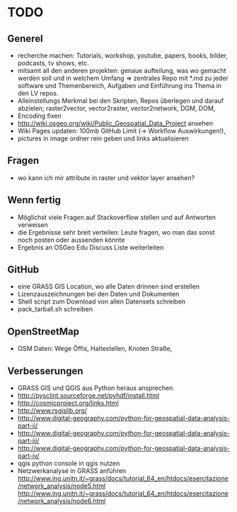 
# TODO
## Generel
- recherche machen: Tutorials, workshop, youtube, papers, books, bilder, podcasts, tv shows, etc.
- mitsamt all den anderen projekten: genaue aufteilung, was wo gemacht werden soll und in welchem Umfang => zentrales Repo mit *.md zu jeder software und Themenbereich, Aufgaben und Einführung ins Thema in den LV repos.
- Alleinstellungs Merkmal bei den Skripten, Repos überlegen und darauf abzielen; raster2vector, vector2raster, vector2network, DGM, DOM, 
- Encoding fixen
- http://wiki.osgeo.org/wiki/Public_Geospatial_Data_Project ansehen
- Wiki Pages updaten: 100mb GitHub Limit (-> Workflow Auswirkungen!), 
- pictures in image ordner rein geben und links aktualisieren

## Fragen
- wo kann ich mir attribute in raster und vektor layer ansehen?


## Wenn fertig
- Möglichst viele Fragen auf Stackoverflow stellen und auf Antworten verweisen
- die Ergebnisse sehr breit verteilen: Leute fragen, wo man das sonst noch posten oder aussenden könnte
- Ergebnis an OSGeo Edu Discuss Liste weiterleiten

## GitHub
- eine GRASS GIS Location, wo alle Daten drinnen sind erstellen
- Lizenzauszeichnungen bei den Daten und Dokumenten
- Shell script zum Download von allen Datensets schreiben
- pack_tarball.sh schreiben

## OpenStreetMap
- OSM Daten: Wege Öffis, Haltestellen, Knoten Straße, 

## Verbesserungen
- GRASS GIS und QGIS aus Python heraus ansprechen
- http://pysclint.sourceforge.net/pyhdf/install.html
- http://cosmicproject.org/links.html
- http://www.rsgislib.org/
- http://www.digital-geography.com/python-for-geospatial-data-analysis-part-ii/
- http://www.digital-geography.com/python-for-geospatial-data-analysis-part-iii/
- http://www.digital-geography.com/python-for-geospatial-data-analysis-part-iv/
- qgis python console in qgis nutzen
- Netzwerkanalyse in GRASS anführen http://www.ing.unitn.it/~grass/docs/tutorial_64_en/htdocs/esercitazione/network_analysis/node5.html http://www.ing.unitn.it/~grass/docs/tutorial_64_en/htdocs/esercitazione/network_analysis/node6.html

